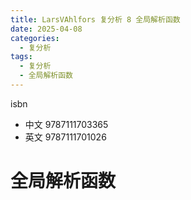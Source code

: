 ```yaml
---
title: LarsVAhlfors 复分析 8 全局解析函数
date: 2025-04-08
categories:
  - 复分析
tags:
  - 复分析
  - 全局解析函数
---
```


isbn
- 中文 9787111703365
- 英文 9787111701026

# 全局解析函数
